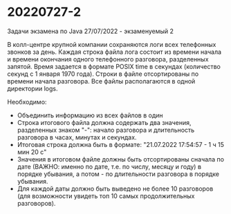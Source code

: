 # 20220727-2

Задачи экзамена по Java 27/07/2022 - экзаменуемый 2

В колл-центре крупной компании сохраняются логи всех телефонных звонков за день. Каждая строка файла лога состоит из 
времени начала и времени окончания одного телефонного разговора, разделенных запятой. Время задается в формате POSIX time 
в секундах (количество секунд с 1 января 1970 года). Строки в файле отсортированы по времени начала разговора. Все файлы 
располагаются в одной директории logs. 

Необходимо:
- Объединить информацию из всех файлов в один
- Строка итогового файла должна содержать два значения, разделенных знаком "-": начало разговора и длительность разговора в часах, минутах и секундах. 
- Итоговая строка должна быть в формате: "21.07.2022 17:54:57 - 1 ч 15 мин 20 с"
- Значения в итоговом файле должны быть отсортированы сначала по дате (ВАЖНО: именно по дате, т.е. по числу, месяцу и году) в порядке убывания, а потом - по длительности разговора в порядке убывания.
- Для каждой даты должно быть выведено не более 10 разговоров (для возможности увидеть топ 10 самых продолжительных разговоров).